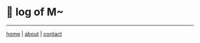 # 💩 log of M~

---
[home](https://github.com/beakbahama/log/blob/main/README.md)
| [about](/about.md)
| [contact](mailto:m@whomanatee.org) 
